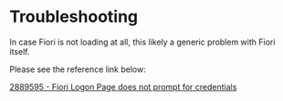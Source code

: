 # Troubleshooting



In case Fiori is not loading at all, this likely a generic problem with Fiori itself.

Please see the reference link below:

[2889595 - Fiori Logon Page does not prompt for credentials](https://launchpad.support.sap.com/#/notes/2889595)

